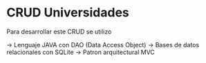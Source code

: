 # CRUD Universidades

Para desarrollar este CRUD se utilizo

-> Lenguaje JAVA con DAO  (Data Access Object)
-> Bases de datos relacionales con SQLite
-> Patron arquitectural MVC